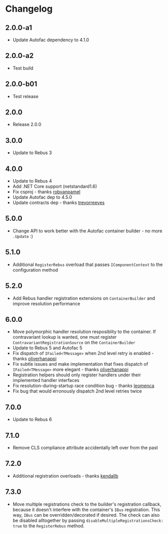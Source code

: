 # Changelog

## 2.0.0-a1
* Update Autofac dependency to 4.1.0

## 2.0.0-a2
* Test build

## 2.0.0-b01
* Test release

## 2.0.0
* Release 2.0.0

## 3.0.0
* Update to Rebus 3

## 4.0.0
* Update to Rebus 4
* Add .NET Core support (netstandard1.6)
* Fix csproj - thanks [robvanpamel]
* Update Autofac dep to 4.5.0
* Update contracts dep - thanks [trevorreeves]

## 5.0.0
* Change API to work better with the Autofac container builder - no more `.Update` :)

## 5.1.0
* Additional `RegisterRebus` overload that passes `IComponentContext` to the configuration method

## 5.2.0
* Add Rebus handler registration extensions on `ContainerBuilder` and improve resolution performance

## 6.0.0
* Move polymorphic handler resolution resposiblity to the container. If contravariant lookup is wanted, one must register `ContravariantRegistrationSource` on the `ContainerBuilder`
* Update to Rebus 5 and Autofac 5
* Fix dispatch of `IFailed<TMessage>` when 2nd level retry is enabled - thanks [oliverhanappi]
* Fix subtle issues and make implementation that fixes dispatch of `IFailed<TMessage>` more elegant - thanks [oliverhanappi]
* Registration helpers should only register handlers under their implemented handler interfaces
* Fix resolution-during-startup race condition bug - thanks [leomenca]
* Fix bug that would erronously dispatch 2nd level retries twice

## 7.0.0
* Update to Rebus 6

## 7.1.0
* Remove CLS compliance attribute accidentally left over from the past

## 7.2.0
* Additional registration overloads - thanks [kendallb]

## 7.3.0
* Move multiple registrations check to the builder's registration callback, because it doesn't interfere with the container's `IBus` registration. This way, `IBus` can be overridden/decorated if desired. The check can also be disabled alltogether by passing `disableMultipleRegistrationsCheck: true` to the `RegisterRebus` method.

[kendallb]: https://github.com/kendallb
[leomenca]: https://github.com/leomenca
[oliverhanappi]: https://github.com/oliverhanappi
[robvanpamel]: https://github.com/robvanpamel
[trevorreeves]: https://github.com/trevorreeves
